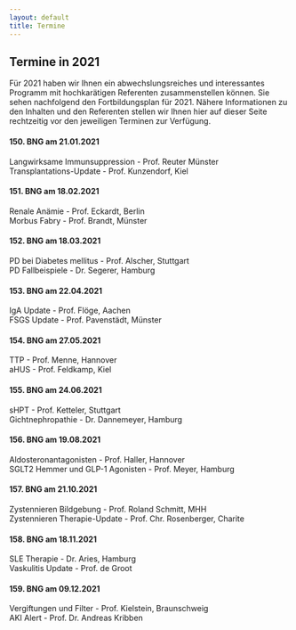 ```yaml
---
layout: default
title: Termine
---
```

## Termine in 2021

Für 2021 haben wir Ihnen ein abwechslungsreiches und interessantes Programm mit hochkarätigen Referenten zusammenstellen können. Sie sehen nachfolgend den Fortbildungsplan für 2021. Nähere Informationen zu den Inhalten und den Referenten stellen wir Ihnen hier auf dieser Seite rechtzeitig vor den jeweiligen Terminen zur Verfügung.

#### 150. BNG am 21.01.2021  
Langwirksame Immunsuppression - Prof. Reuter Münster  
Transplantations-Update - Prof. Kunzendorf, Kiel  

#### 151. BNG am 18.02.2021  
Renale Anämie - Prof. Eckardt, Berlin  
Morbus Fabry - Prof. Brandt, Münster  

#### 152. BNG am 18.03.2021  
PD bei Diabetes mellitus - Prof. Alscher, Stuttgart  
PD Fallbeispiele - Dr. Segerer, Hamburg  	

#### 153. BNG am 22.04.2021  
IgA Update - Prof. Flöge, Aachen  
FSGS Update - Prof. Pavenstädt, Münster  

#### 154. BNG am 27.05.2021  
TTP - Prof. Menne, Hannover  
aHUS - Prof. Feldkamp, Kiel  

#### 155. BNG am 24.06.2021  
sHPT - Prof. Ketteler, Stuttgart  	  
Gichtnephropathie - Dr. Dannemeyer, Hamburg  

#### 156. BNG am 19.08.2021  
Aldosteronantagonisten - Prof. Haller, Hannover  
SGLT2 Hemmer und GLP-1 Agonisten - Prof. Meyer, Hamburg  	

#### 157. BNG am 21.10.2021  
Zystennieren Bildgebung - Prof. Roland Schmitt, MHH  
Zystennieren Therapie-Update - Prof. Chr. Rosenberger, Charite  

#### 158. BNG am 18.11.2021  
SLE Therapie - Dr. Aries, Hamburg  
Vaskulitis Update - Prof. de Groot  

#### 159. BNG am 09.12.2021  
Vergiftungen und Filter - Prof. Kielstein, Braunschweig  
AKI Alert - Prof. Dr. Andreas Kribben  
